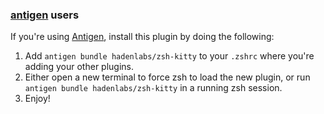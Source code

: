 <!-- Space: Projects -->
<!-- Parent: Project -->
<!-- Title: Installation Antigen ZshKitty -->
<!-- Label: ZshKitty -->
<!-- Label: Project -->
<!-- Label: Installation -->
<!-- Label: Antigen -->
<!-- Include: docs/disclaimer.md -->
<!-- Include: ac:toc -->

### [antigen](https://github.com/zsh-users/antigen) users

If you're using [Antigen](https://github.com/zsh-users/antigen), install this plugin by doing the following:

1.  Add `antigen bundle hadenlabs/zsh-kitty` to your `.zshrc` where you're adding your other plugins.
2.  Either open a new terminal to force zsh to load the new plugin, or run `antigen bundle hadenlabs/zsh-kitty` in a running zsh session.
3.  Enjoy!
